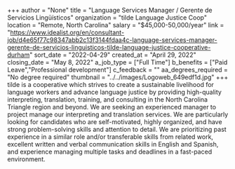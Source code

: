 +++
author = "None"
title = "Language Services Manager / Gerente de Servicios Lingüísticos"
organization = "tilde Language Justice Coop"
location = "Remote, North Carolina"
salary = "$45,000-50,000/year"
link = "https://www.idealist.org/en/consultant-job/d4e65f77c98347abb2c13f3144fdaa4c-language-services-manager-gerente-de-servicios-linguisticos-tilde-language-justice-cooperative-durham"
sort_date = "2022-04-29"
created_at = "April 29, 2022"
closing_date = "May 8, 2022"
a_job_type = ["Full Time"]
b_benefits = ["Paid Leave","Professional development"]
c_feedback = ""
aa_degrees_required = "No degree required"
thumbnail = "../../images/Logoweb_649edf1d.jpg"
+++
tilde is a cooperative which strives to create a sustainable livelihood for language workers and advance language justice by providing high-quality interpreting, translation, training, and consulting in the North Carolina Triangle region and beyond. We are seeking an experienced manager to project manage our interpreting and translation services. We are particularly looking for candidates who are self-motivated, highly organized, and have strong problem-solving skills and attention to detail. We are prioritizing past experience in a similar role and/or transferable skills from related work, excellent written and verbal communication skills in English and Spanish, and experience managing multiple tasks and deadlines in a fast-paced environment. 